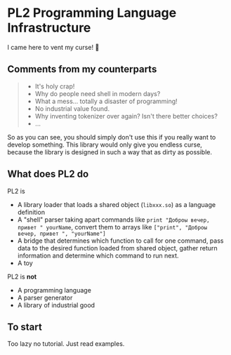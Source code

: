 # PL2 Programming Language Infrastructure

I came here to vent my curse! 👿

## Comments from my counterparts

> - It's holy crap!
> - Why do people need shell in modern days?
> - What a mess... totally a disaster of programming!
> - No industrial value found.
> - Why inventing tokenizer over again? Isn't there better choices?
> - ...

So as you can see, you should simply don't use this if you really want to develop something. This library would only give you endless curse, because the library is designed in such a way that as dirty as possible.

## What does PL2 do

PL2 is
  - A library loader that loads a shared object (`libxxx.so`) as a language definition
  - A "shell" parser taking apart commands like `print "Доброы вечер, привет " yourName`, convert them to arrays like `["print", "Доброы вечер, привет ", "yourName"]`
  - A bridge that determines which function to call for one command, pass data to the desired function loaded from shared object, gather return information and determine which command to run next.
  - A toy

PL2 is **not**
  - A programming language
  - A parser generator
  - A library of industrial good

## To start

Too lazy no tutorial. Just read examples.
